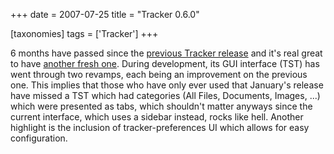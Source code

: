 +++
date = 2007-07-25
title = "Tracker 0.6.0"

[taxonomies]
tags = ['Tracker']
+++

6 months have passed since the [previous Tracker release] and it's real
great to have [another fresh one]. During development, its GUI interface
(TST) has went through two revamps, each being an improvement on the
previous one. This implies that those who have only ever used that
January's release have missed a TST which had categories (All Files,
Documents, Images, ...) which were presented as tabs, which shouldn't
matter anyways since the current interface, which uses a sidebar
instead, rocks like hell. Another highlight is the inclusion of
tracker-preferences UI which allows for easy configuration.

  [previous Tracker release]: http://mail.gnome.org/archives/tracker-list/2007-January/msg00249.html
  [another fresh one]: http://mail.gnome.org/archives/tracker-list/2007-July/msg00297.html
